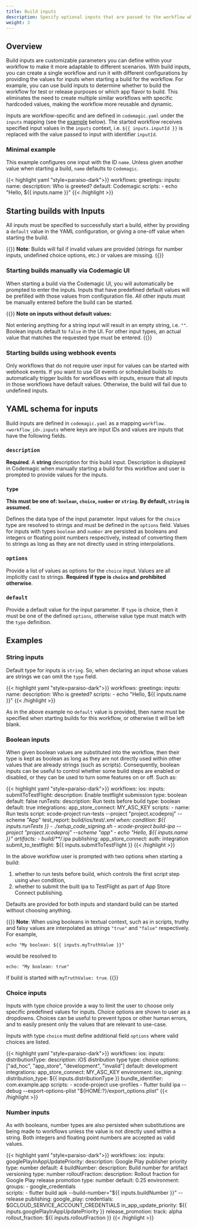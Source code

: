 ```yaml
---
title: Build inputs
description: Specify optional inputs that are passed to the workflow when starting a build
weight: 3
---
```


## Overview

Build inputs are customizable parameters you can define within your workflow to make it more adaptable to different scenarios. With build inputs, you can create a single workflow and run it with different configurations by providing the values for inputs when starting a build for the workflow. For example, you can use build inputs to determine whether to build the workflow for test or release purposes or which app flavor to build. This eliminates the need to create multiple similar workflows with specific hardcoded values, making the workflow more reusable and dynamic.

Inputs are workflow-specific and are defined in `codemagic.yaml` under the `inputs` mapping (see the [example](#minimal-example) below). The started workflow receives specified input values in the `inputs` context, i.e. `${{ inputs.inputId }}` is replaced with the value passed to input with identifier `inputId`.

### Minimal example

This example configures one input with the ID `name`. Unless given another value when starting a build, `name` defaults to `Codemagic`.

{{< highlight yaml "style=paraiso-dark">}}
workflows:
  greetings:
    inputs:
      name:
        description: Who is greeted?
        default: Codemagic
    scripts:
      - echo "Hello, ${{ inputs.name }}"
{{< /highlight >}}

## Starting builds with Inputs

All inputs must be specified to successfully start a build, either by providing a `default` value in the YAML configuration, or giving a one-off value when starting the build. 

{{<notebox>}}
**Note**: Builds will fail if invalid values are provided (strings for number inputs, undefined choice options, etc.) or values are missing.
{{</notebox>}}

### Starting builds manually via Codemagic UI

When starting a build via the Codemagic UI, you will automatically be prompted to enter the inputs. Inputs that have predefined default values will be prefilled with those values from configuration file. All other inputs must be manually entered before the build can be started.

{{<notebox>}}
**Note on inputs without default values:**

Not entering anything for a string input will result in an empty string, i.e. `""`. Boolean inputs default to `false` in the UI. For other input types, an actual value that matches the requested type must be entered.
{{</notebox>}}

### Starting builds using webhook events

Only workflows that do not require user input for values can be started with webhook events. If you want to use Git events or scheduled builds to automatically trigger builds for workflows with inputs, ensure that all inputs in those workflows have default values. Otherwise, the build will fail due to undefined inputs.

## YAML schema for inputs

Build inputs are defined in `codemagic.yaml` as a mapping `workflow.<workflow_id>.inputs` where keys are input IDs and values are inputs that have the following fields.

### `description`

**Required**. A **string** description for this build input. Description is displayed in Codemagic when manually starting a build for this workflow and user is prompted to provide values for the inputs.

### `type`

**This must be one of: `boolean`, `choice`, `number` or `string`. By default, `string` is assumed.**

Defines the data type of the input parameter. Input values for the `choice` type are resolved to strings and must be defined in the `options` field. Values for inputs with types `boolean` and `number` are persisted as booleans and integers or floating point numbers respectively, instead of converting them to strings as long as they are not directly used in string interpolations.

### `options`

Provide a list of values as options for the `choice` input. Values are all implicitly cast to strings. **Required if type is `choice` and prohibited otherwise**.

### `default`

Provide a default value for the input parameter. If `type` is choice, then it must be one of the defined `options`, otherwise value type must match with the `type` definition.

## Examples

### String inputs

Default type for inputs is `string`. So, when declaring an input whose values are strings we can omit the `type` field. 

{{< highlight yaml "style=paraiso-dark">}}
workflows:
  greetings:
    inputs:
      name:
        description: Who is greeted?
    scripts:
      - echo "Hello, ${{ inputs.name }}"
{{< /highlight >}}

As in the above example no `default` value is provided, then name must be specified when starting builds for this workflow, or otherwise it will be left blank.

### Boolean inputs

When given boolean values are substituted into the workflow, then their type is kept as boolean as long as they are not directly used within other values that are already strings (such as scripts). Consequently, boolean inputs can be useful to control whether some build steps are enabled or disabled, or they can be used to turn some features on or off. Such as:

{{< highlight yaml "style=paraiso-dark">}}
workflows:
  ios:
    inputs:
      submitToTestFlight:
        description: Enable testflight submission
        type: boolean
        default: false
      runTests:
        description: Run tests before build
        type: boolean
        default: true
    integrations:
      app_store_connect: MY_ASC_KEY
    scripts:
      - name: Run tests
        script: xcode-project run-tests --project "project.xcodeproj" --scheme "App"
        test_report: build/ios/test/*.xml
        when:
          condition: ${{ inputs.runTests }}
      - ./setup_code_signing.sh
      - xcode-project build-ipa --project "project.xcodeproj" --scheme "app"
      - echo "Hello, ${{ inputs.name }}"
    artifacts:
      - build/**/*.ipa
    publishing:
      app_store_connect:
        auth: integration
        submit_to_testflight: ${{ inputs.submitToTestFlight }}
{{< /highlight >}}

In the above workflow user is prompted with two options when starting a build:
1. whether to run tests before build, which controls the first script step using `when` condition,
2. whether to submit the built ipa to TestFlight as part of App Store Connect publishing.

Defaults are provided for both inputs and standard build can be started without choosing anything. 

{{<notebox>}}
**Note**: When using booleans in textual context, such as in scripts, truthy and falsy values are interpolated as strings `"true"` and `"false"` respectively. For example,
```
echo "My boolean: ${{ inputs.myTruthValue }}"
```
would be resolved to
```
echo: "My boolean: true"
```
if build is started with `myTruthValue: true`.
{{</notebox>}}

### Choice inputs

Inputs with type choice provide a way to limit the user to choose only specific predefined values for inputs. Choice options are shown to user as a dropdowns. Choices can be useful to prevent typos or other human errors, and to easily present only the values that are relevant to use-case.

Inputs with type `choice` must define additional field `options` where valid choices are listed.

{{< highlight yaml "style=paraiso-dark">}}
workflows:
  ios:
    inputs:
      distributionType:
        description: iOS distribution type 
        type: choice
        options: ["ad_hoc", "app_store", "development", "invalid"]
        default: development
    integrations:
      app_store_connect: MY_ASC_KEY
    environment:
      ios_signing:
        distribution_type: ${{ inputs.distributionType }}
        bundle_identifier: com.example.app
    scripts:
      - xcode-project use-profiles
      - flutter build ipa --debug --export-options-plist "${HOME:?}/export_options.plist"
{{< /highlight >}}

### Number inputs

As with booleans, number types are also persisted when substitutions are being made to workflows unless the value is not directly used within a string. Both integers and floating point numbers are accepted as valid values.

{{< highlight yaml "style=paraiso-dark">}}
workflows:
  ios:
    inputs:
      googlePlayInAppUpdatePriority:
        description: Google Play publisher priority
        type: number
        default: 4
      buildNumber:
        description: Build number for artifact versioning
        type: number
      rolloutFraction:
        description: Rollout fraction for Google Play release promotion
        type: number
        default: 0.25
    environment:
      groups: 
        - google_credentials  
    scripts:
      - flutter build apk --build-number="${{ inputs.buildNumber }}" --release
    publishing:
      google_play:
        credentials: $GCLOUD_SERVICE_ACCOUNT_CREDENTIALS
        in_app_update_priority: ${{ inputs.googlePlayInAppUpdatePriority }}
        release_promotion:
          track: alpha
          rollout_fraction: ${{ inputs.rolloutFraction }}
{{< /highlight >}}
